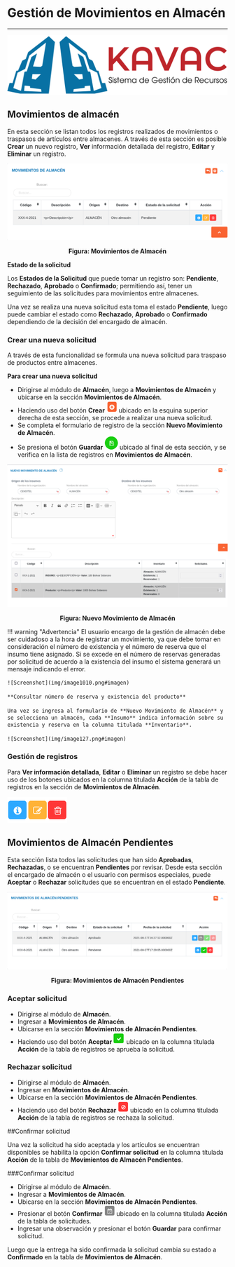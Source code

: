 # Gestión de Movimientos en Almacén 
***********************************

![Screenshot](img/logokavac.png#imagen)

## Movimientos de almacén

En esta sección se listan todos los registros realizados de movimientos o traspasos de artículos entre almacenes. A través de esta sección es posible **Crear** un nuevo registro, **Ver** información detallada del registro, **Editar** y **Eliminar** un registro. 

![Screenshot](img/lista.png)<div style="text-align: center;font-weight: bold">Figura: Movimientos de Almacén</div>

**Estado de la solicitud**

Los **Estados de la Solicitud** que puede tomar un registro son: **Pendiente**, **Rechazado**, **Aprobado** o **Confirmado**;  permitiendo así, tener un seguimiento de las solicitudes para movimientos entre almacenes. 

Una vez se realiza una nueva solicitud esta toma el estado **Pendiente**, luego puede cambiar el estado como **Rechazado**, **Aprobado** o **Confirmado** dependiendo de la decisión del encargado de almacén.

### Crear una nueva solicitud

A través de esta funcionalidad se formula una nueva solicitud para traspaso de productos entre almacenes. 

**Para crear una nueva solicitud**

- Dirigirse al módulo de **Almacén**, luego a **Movimientos de Almacén** y ubicarse en la sección **Movimientos de Almacén**.
- Haciendo uso del botón **Crear** ![Screenshot](img/create.png#imagen)
ubicado en la esquina superior derecha de esta sección, se procede a realizar una nueva solicitud.
- Se completa el formulario de registro de la sección **Nuevo Movimiento de Almacén**. 
- Se presiona el botón **Guardar** ![Screenshot](img/save.png#imagen) ubicado al final de esta sección, y se verifica en la lista de registros en **Movimientos de Almacén**.

![Screenshot](img/movimientos.png#imagen)<div style="text-align: center;font-weight: bold">Figura: Nuevo Movimiento de Almacén</div>

!!! warning "Advertencia"
	El usuario encargo de la gestión de almacén debe ser cuidadoso a la hora de registrar un movimiento, ya que debe tomar en consideración el número de existencia y el número de reserva que el insumo tiene asignado.  Si se excede en el número de reservas generadas por solicitud de acuerdo a la existencia del insumo el sistema generará un mensaje indicando el error. 

	![Screenshot](img/image1010.png#imagen)

	**Consultar número de reserva y existencia del producto**

	Una vez se ingresa al formulario de **Nuevo Movimiento de Almacén** y se selecciona un almacén, cada **Insumo** indica información sobre su existencia y reserva en la columna titulada **Inventario**.

	![Screenshot](img/image127.png#imagen)

### Gestión de registros

Para **Ver información detallada**, **Editar** o **Eliminar** un registro se debe hacer uso de los botones ubicados en la columna titulada **Acción** de la tabla de registros en la sección de **Movimientos de Almacén**.  

![Screenshot](img/manage.png#imagen)
## Movimientos de Almacén Pendientes

Esta sección lista todos las solicitudes que han sido **Aprobadas**, **Rechazadas**, o se encuentran **Pendientes** por revisar.	Desde esta sección el encargado de almacén o el usuario con permisos especiales, puede **Aceptar** o **Rechazar** solicitudes que se encuentran en el estado **Pendiente**.

![Screenshot](img/pendiente.png)<div style="text-align: center;font-weight: bold">Figura: Movimientos de Almacén Pendientes</div>

### Aceptar solicitud

- Dirigirse al módulo de **Almacén**. 
- Ingresar a **Movimientos de Almacén**.
- Ubicarse en la sección **Movimientos de Almacén Pendientes**. 
- Haciendo uso del botón **Aceptar** ![Screenshot](img/approve.png#imagen)
ubicado en la columna titulada **Acción** de la tabla de registros se aprueba la solicitud.


### Rechazar solicitud

- Dirigirse al módulo de **Almacén**. 
- Ingresar en **Movimientos de Almacén**.
- Ubicarse en la sección **Movimientos de Almacén Pendientes**.
- Haciendo uso del botón **Rechazar** ![Screenshot](img/disapprove.png#imagen)
ubicado en la columna titulada **Acción** de la tabla de registros se rechaza la solicitud.


##Confirmar solicitud 

Una vez la solicitud ha sido aceptada y los artículos se encuentran disponibles se habilita la opción **Confirmar solicitud** en la columna títulada **Acción** de la tabla de **Movimientos de Almacén Pendientes**. 


###Confirmar solicitud

- Dirigirse al módulo de **Almacén**. 
- Ingresar a **Movimientos de Almacén**.
- Ubicarse en la sección **Movimientos de Almacén Pendientes**. 
- Presionar el botón **Confirmar** ![Screenshot](img/deliver.png#imagen)
ubicado en la columna titulada **Acción** de la tabla de solicitudes.
- Ingresar una observación y presionar el botón **Guardar** para confirmar solicitud. 

Luego que la entrega ha sido confirmada la solicitud cambia su estado a **Confirmado** en la tabla de **Movimientos de Almacén**.
























   